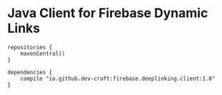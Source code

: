 # Java Client for Firebase Dynamic Links

```
repositories {
    mavenCentral()
}

dependencies {
    compile "io.github.dev-craft:firebase.deeplinking.client:1.0"
}
```